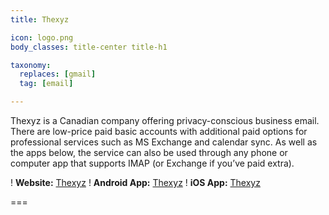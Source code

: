 ```yaml
---
title: Thexyz

icon: logo.png
body_classes: title-center title-h1

taxonomy:
  replaces: [gmail]
  tag: [email]

---
```

Thexyz is a Canadian company offering privacy-conscious business email. There are low-price paid basic accounts with additional paid options for professional services such as MS Exchange and calendar sync. As well as the apps below, the service can also be used through any phone or computer app that supports IMAP (or Exchange if you’ve paid extra).

! **Website:** [Thexyz][1]
! **Android App:** [Thexyz][2]
! **iOS App:** [Thexyz][3]

===

[1]: https://www.thexyz.com
[2]: https://play.google.com/store/apps/details?id=com.perrythexyz.com.perry2.thexyzwebmail
[3]: https://apps.apple.com/app/thexyz-webmail/id741897892?ign-mpt=uo%3D4
